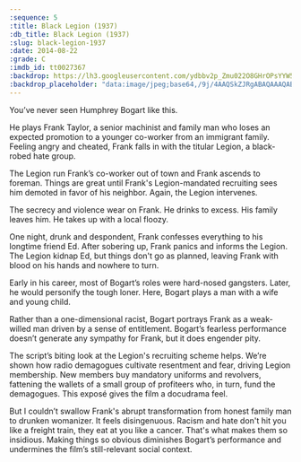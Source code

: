 ```yaml
---
:sequence: 5
:title: Black Legion (1937)
:db_title: Black Legion (1937)
:slug: black-legion-1937
:date: 2014-08-22
:grade: C
:imdb_id: tt0027367
:backdrop: https://lh3.googleusercontent.com/ydbbv2p_Zmu022O8GHrOPsYYW5UD8it2BtfxaRu-yq8jsOAGlH2sBvhhgamigF6TxULlnnWHmJwk=w1000-l75-rj
:backdrop_placeholder: "data:image/jpeg;base64,/9j/4AAQSkZJRgABAQAAAQABAAD/2wCEACgcHiMeGSgjISMtKygwPGRBPDc3PHtYXUlkkYCZlo+AjIqgtObDoKrarYqMyP/L2u71////m8H////6/+b9//gBKy0tMCkwajU1auyZgJns7Ozs7Ozs7Ozs7Ozs7Ozs7Ozs7Ozs7Ozs7Ozs7Ozs7Ozs7Ozs7Ozs7Ozs7Ozs7Ozs7P/AABEIAAsAFAMBIgACEQEDEQH/xAAYAAACAwAAAAAAAAAAAAAAAAABAwACBP/EACIQAAIBBAEEAwAAAAAAAAAAAAECEQADBBIhEyIx0SNhof/EABQBAQAAAAAAAAAAAAAAAAAAAAD/xAAUEQEAAAAAAAAAAAAAAAAAAAAA/9oADAMBAAIRAxEAPwBSZI6KbEFmfUDxAIiaONc3s7N2i4dOPoTNLgHrqVEW0lePBgmqhimPiamPkP7Hug0nH3t2nDv3WweKlHJdkvsisVVeAAYgVKD/2Q=="
---
```


You’ve never seen Humphrey Bogart like this.

He plays Frank Taylor, a senior machinist and family man who loses an expected promotion to a younger co-worker from an immigrant family. Feeling angry and cheated, Frank falls in with the titular Legion, a black-robed hate group.

The Legion run Frank’s co-worker out of town and Frank ascends to foreman. Things are great until Frank's Legion-mandated recruiting sees him demoted in favor of his neighbor. Again, the Legion intervenes.

The secrecy and violence wear on Frank. He drinks to excess. His family leaves him. He takes up with a local floozy.

One night, drunk and despondent, Frank confesses everything to his longtime friend Ed. After sobering up, Frank panics and informs the Legion. The Legion kidnap Ed, but things don't go as planned, leaving Frank with blood on his hands and nowhere to turn.

Early in his career, most of Bogart’s roles were hard-nosed gangsters. Later, he would personify the tough loner. Here, Bogart plays a man with a wife and young child.

Rather than a one-dimensional racist, Bogart portrays Frank as a weak-willed man driven by a sense of entitlement. Bogart’s fearless performance doesn’t generate any sympathy for Frank, but it does engender pity.

The script’s biting look at the Legion's recruiting scheme helps. We’re shown how radio demagogues cultivate resentment and fear, driving Legion membership. New members buy mandatory uniforms and revolvers, fattening the wallets of a small group of profiteers who, in turn, fund the demagogues. This exposé gives the film a docudrama feel.

But I couldn’t swallow Frank's abrupt transformation from honest family man to drunken womanizer. It feels disingenuous. Racism and hate don't hit you like a freight train, they eat at you like a cancer. That's what makes them so insidious. Making things so obvious diminishes Bogart’s performance and undermines the film’s still-relevant social context.
